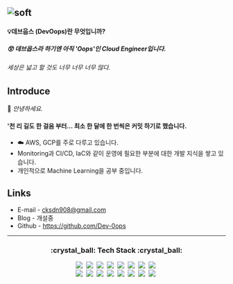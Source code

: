 ![soft](https://capsule-render.vercel.app/api?type=soft&color=auto&text=Dev%20Oops%20&desc=%20Today%20I%20don't%20feel%20like%20doing%20anything&fontSize=40&animation=twinkling&descAlignY=80)
-----
#### :bulb:데브웁스 (DevOops)란 무엇입니까?<br>
#####  :astonished: 데브옵스라 하기엔 아직 'Oops'인 Cloud Engineer입니다.

######  세상은 넓고 할 것도 너무 너무 너무  많다.

Introduce
-----
👋 *안녕하세요.*

#### **'천 리 길도 한 걸음 부터... 최소 한 달에 한 번씩은 커밋 하기로 했습니다.**
- :cloud: AWS, GCP를 주로 다루고 있습니다.  
- Monitoring과 CI/CD, IaC와 같이 운영에 필요한 부분에 대한 개발 지식을 쌓고 있습니다.
- 개인적으로 Machine Learning을 공부 중입니다.

Links
---
- E-mail - cksdn908@gmail.com
- Blog - 개설중
- Github - https://github.com/Dev-0ops
---



<h3 align="center"> :crystal_ball: Tech Stack  :crystal_ball:</h3>

<p align="center">
  <img src="https://img.shields.io/badge/AWS-333664?style=flat-square&logo=amazon-aws&logoColor=white"/></a>&nbsp
  <img src="https://img.shields.io/badge/GCP-4285F4?style=flat-square&logo=google-cloud&logoColor=white"/></a>&nbsp
  <img src="https://img.shields.io/badge/NCP-03C75A?style=flat-square&logo=naver&logoColor=white"/></a>&nbsp
  <img src="https://img.shields.io/badge/Kubernetes-326CE5?style=flat-square&logo=Kubernetes&logoColor=white"/></a>&nbsp
  <img src="https://img.shields.io/badge/Prometheus-E6522C?style=flat-square&logo=prometheus&logoColor=white"/></a>&nbsp
  <img src="https://img.shields.io/badge/Grafana-F46800?style=flat-square&logo=Grafana&logoColor=white"/></a>&nbsp
  <img src="https://img.shields.io/badge/InfluxDB-22ADF6?style=flat-square&logo=InfluxDB&logoColor=white"/></a>&nbsp
  <img src="https://img.shields.io/badge/ElasticStack-005571?style=flat-square&logo=ElasticStack&logoColor=white"/></a>&nbsp<br>
  <img src="https://img.shields.io/badge/Terraform-7B42BC?style=flat-square&logo=Terraform&logoColor=white"/></a>&nbsp
  <img src="https://img.shields.io/badge/Jenkins-D24939?style=flat-square&logo=Jenkins&logoColor=white"/></a>&nbsp
  <img src="https://img.shields.io/badge/Apache-D22128?style=flat-square&logo=Apache&logoColor=white"/></a>&nbsp
  <img src="https://img.shields.io/badge/Tomcat-F8DC75?style=flat-square&logo=ApacheTomcat&logoColor=black"/></a>&nbsp
  <img src="https://img.shields.io/badge/Python-3766AB?style=flat-square&logo=Python&logoColor=white"/></a>&nbsp
  <img src="https://img.shields.io/badge/Java-1E8CBE?style=flat-square&logo=Java&logoColor=white"/></a>&nbsp
  <img src="https://img.shields.io/badge/C-A8B9CC?style=flat-square&logo=C&logoColor=white"/></a>&nbsp
  <img src="https://img.shields.io/badge/Linux-FCC624?style=flat-square&logo=Linux&logoColor=black"/></a>&nbsp


</p>




<!---
Dev-0ops/Dev-0ops is a ✨ special ✨ repository because its `README.md` (this file) appears on your GitHub profile.
You can click the Preview link to take a look at your changes.
--->
